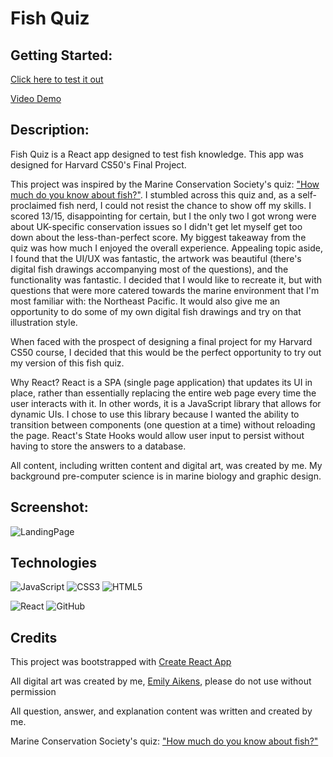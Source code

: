 # Fish Quiz

## Getting Started: 

[Click here to test it out](https://fish-quiz.netlify.app/)

[Video Demo](https://youtu.be/oppSaexDcls)

## Description:

Fish Quiz is a React app designed to test fish knowledge. This app was designed for Harvard CS50's Final Project.

This project was inspired by the Marine Conservation Society's quiz: ["How much do you know about fish?"](https://8rjae5r2z61.typeform.com/to/wGIgZsJ2?typeform-source=www.linkedin.com). I stumbled across this quiz and, as a self-proclaimed fish nerd, I could not resist the chance to show off my skills. I scored 13/15, disappointing for certain, but I the only two I got wrong were about UK-specific conservation issues so I didn't get let myself get too down about the less-than-perfect score. My biggest takeaway from the quiz was how much I enjoyed the overall experience. Appealing topic aside, I found that the UI/UX was fantastic, the artwork was beautiful (there's digital fish drawings accompanying most of the questions), and the functionality was fantastic. I decided that I would like to recreate it, but with questions that were more catered towards the marine environment that I'm most familiar with: the Northeast Pacific. It would also give me an opportunity to do some of my own digital fish drawings and try on that illustration style. 

When faced with the prospect of designing a final project for my Harvard CS50 course, I decided that this would be the perfect opportunity to try out my version of this fish quiz.

Why React? React is a SPA (single page application) that updates its UI in place, rather than essentially replacing the entire web page every time the user interacts with it. In other words, it is a JavaScript library that allows for dynamic UIs. I chose to use this library because I wanted the ability to transition between components (one question at a time) without reloading the page. React's State Hooks would allow user input to persist without having to store the answers to a database.

All content, including written content and digital art, was created by me. My background pre-computer science is in marine biology and graphic design.

## Screenshot:

![LandingPage](https://i.imgur.com/grlue8M.png)

## Technologies

![JavaScript](https://img.shields.io/badge/javascript-%23323330.svg?style=for-the-badge&logo=javascript&logoColor=%23F7DF1E)
![CSS3](https://img.shields.io/badge/css3-%231572B6.svg?style=for-the-badge&logo=css3&logoColor=white)
![HTML5](https://img.shields.io/badge/html5-%23E34F26.svg?style=for-the-badge&logo=html5&logoColor=white)

![React](https://img.shields.io/badge/react-%2320232a.svg?style=for-the-badge&logo=react&logoColor=%2361DAFB)
![GitHub](https://img.shields.io/badge/github-%23121011.svg?style=for-the-badge&logo=github&logoColor=white)

## Credits

This project was bootstrapped with [Create React App](https://github.com/facebook/create-react-app)

All digital art was created by me, [Emily Aikens](https://www.instagram.com/paintedsculpinart/?hl=en), please do not use without permission

All question, answer, and explanation content was written and created by me. 

Marine Conservation Society's quiz: ["How much do you know about fish?"](https://8rjae5r2z61.typeform.com/to/wGIgZsJ2?typeform-source=www.linkedin.com)
